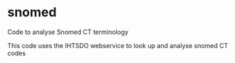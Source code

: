 # snomed
Code to analyse Snomed CT terminology


This code uses the IHTSDO webservice to look up and analyse snomed CT codes
